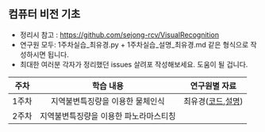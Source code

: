 

## 컴퓨터 비전 기초

- 정리시 참고 : https://github.com/sejong-rcv/VisualRecognition
- 연구원 모두: 1주차실습_최유경.py + 1주차실습_설명_최유경.md 같은 형식으로 작성하시면 됩니다.
- 최대한 여러분 각자가 정리했던 issues 살려포 작성해보세요. 도움이 될 겁니다.


| 주차 | 학습 내용 | 연구원별 자료 |
|:--:|:--:|:--:|
| 1주차 | 지역불변특징량을 이용한 물체인식 | 최유경([코드](https://github.com/sejong-rcv/2019.Summer.Intern/blob/master/1%EC%A3%BC%EC%B0%A8%EC%BD%94%EB%93%9C/1%EC%A3%BC%EC%9E%90%EC%8B%A4%EC%8A%B5_%EC%B5%9C%EC%9C%A0%EA%B2%BD.py),[설명](https://github.com/sejong-rcv/2019.Summer.Intern/blob/master/1%EC%A3%BC%EC%B0%A8%EC%BD%94%EB%93%9C/1%EC%A3%BC%EC%B0%A8%EC%8B%A4%EC%8A%B5_%EC%B5%9C%EC%9C%A0%EA%B2%BD.md))
| 2주차 | 지역불변특징량을 이용한 파노라마스티칭 | 


